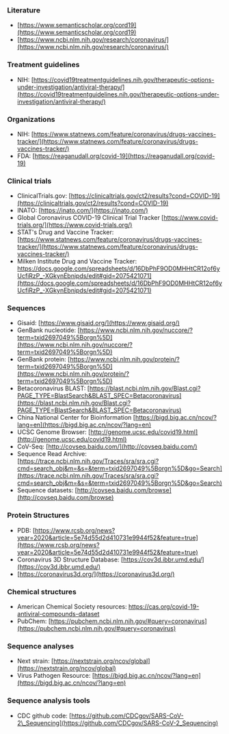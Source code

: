 
### Literature
- [https://www.semanticscholar.org/cord19](https://www.semanticscholar.org/cord19)
- [https://www.ncbi.nlm.nih.gov/research/coronavirus/](https://www.ncbi.nlm.nih.gov/research/coronavirus/)

### Treatment guidelines
- NIH:
[https://covid19treatmentguidelines.nih.gov/therapeutic-options-under-investigation/antiviral-therapy/](https://covid19treatmentguidelines.nih.gov/therapeutic-options-under-investigation/antiviral-therapy/)


### Organizations

- NIH:
  [https://www.statnews.com/feature/coronavirus/drugs-vaccines-tracker/](https://www.statnews.com/feature/coronavirus/drugs-vaccines-tracker/)
- FDA:
  [https://reaganudall.org/covid-19](https://reaganudall.org/covid-19)

### Clinical trials

- ClinicalTrials.gov:
  [https://clinicaltrials.gov/ct2/results?cond=COVID-19](https://clinicaltrials.gov/ct2/results?cond=COVID-19)
- INATO:
[https://inato.com/](https://inato.com/)
- Global Coronavirus COVID-19 Clinical Trial Tracker
[https://www.covid-trials.org/](https://www.covid-trials.org/)
- STAT's Drug and Vaccine Tracker:
  [https://www.statnews.com/feature/coronavirus/drugs-vaccines-tracker/](https://www.statnews.com/feature/coronavirus/drugs-vaccines-tracker/)
- Milken Institute Drug and Vaccine Tracker:
 https://docs.google.com/spreadsheets/d/16DbPhF9OD0MHHtCR12of6yUcfiRzP_-XGkynEbnipds/edit#gid=2075421071](https://docs.google.com/spreadsheets/d/16DbPhF9OD0MHHtCR12of6yUcfiRzP_-XGkynEbnipds/edit#gid=2075421071)
 
### Sequences
- Gisaid: [https://www.gisaid.org/](https://www.gisaid.org/)
- GenBank nucleotide: [https://www.ncbi.nlm.nih.gov/nuccore/?term=txid2697049%5Borgn%5D](https://www.ncbi.nlm.nih.gov/nuccore/?term=txid2697049%5Borgn%5D)
- GenBank protein: [https://www.ncbi.nlm.nih.gov/protein/?term=txid2697049%5Borgn%5D](https://www.ncbi.nlm.nih.gov/protein/?term=txid2697049%5Borgn%5D)
- Betacoronavirus BLAST:
[https://blast.ncbi.nlm.nih.gov/Blast.cgi?PAGE_TYPE=BlastSearch&BLAST_SPEC=Betacoronavirus](https://blast.ncbi.nlm.nih.gov/Blast.cgi?PAGE_TYPE=BlastSearch&BLAST_SPEC=Betacoronavirus)
- China National Center for Bioinformation
[https://bigd.big.ac.cn/ncov/?lang=en](https://bigd.big.ac.cn/ncov/?lang=en)
- UCSC Genome Browser:
  [http://genome.ucsc.edu/covid19.html](http://genome.ucsc.edu/covid19.html)
- CoV-Seq:
[http://covseq.baidu.com/](http://covseq.baidu.com/)
- Sequence Read Archive:
  [https://trace.ncbi.nlm.nih.gov/Traces/sra/sra.cgi?cmd=search_obj&m=&s=&term=txid2697049%5Borgn%5D&go=Search](https://trace.ncbi.nlm.nih.gov/Traces/sra/sra.cgi?cmd=search_obj&m=&s=&term=txid2697049%5Borgn%5D&go=Search)
- Sequence datasets:
  [http://covseq.baidu.com/browse](http://covseq.baidu.com/browse)

### Protein Structures
- PDB:
[https://www.rcsb.org/news?year=2020&article=5e74d55d2d410731e9944f52&feature=true](https://www.rcsb.org/news?year=2020&article=5e74d55d2d410731e9944f52&feature=true)
- Coronavirus 3D Structure Database:
[https://cov3d.ibbr.umd.edu/](https://cov3d.ibbr.umd.edu/)
- [https://coronavirus3d.org/](https://coronavirus3d.org/)

### Chemical structures
- American Chemical Society resources:
  https://cas.org/covid-19-antiviral-compounds-dataset
- PubChem:
  [https://pubchem.ncbi.nlm.nih.gov/#query=coronavirus](https://pubchem.ncbi.nlm.nih.gov/#query=coronavirus)

### Sequence analyses
- Next strain:
[https://nextstrain.org/ncov/global](https://nextstrain.org/ncov/global)
- Virus Pathogen Resource:
[https://bigd.big.ac.cn/ncov/?lang=en](https://bigd.big.ac.cn/ncov/?lang=en)

### Sequence analysis tools
- CDC github code:
[https://github.com/CDCgov/SARS-CoV-2\_Sequencing](https://github.com/CDCgov/SARS-CoV-2_Sequencing)



<!--stackedit_data:
eyJoaXN0b3J5IjpbMTE2MDM3ODEzLDEzODE5NTYzNDEsLTEzMD
I1NTEyNzgsMTgzNzk4NjgyNiwtNzg3Mzk0OTY5LC0xNDI1MDU5
NTUxLDEwMzQ1MTI5NzksLTEwMzQzNjk5NDksLTEzOTc2MzQ3MT
ksLTEzNjQzNDg2OTcsLTQ4NTMzNTk5LC0xMTYzOTMzMTU2LC02
ODQ4OTk1MDcsNzMwOTk4MTE2XX0=
-->